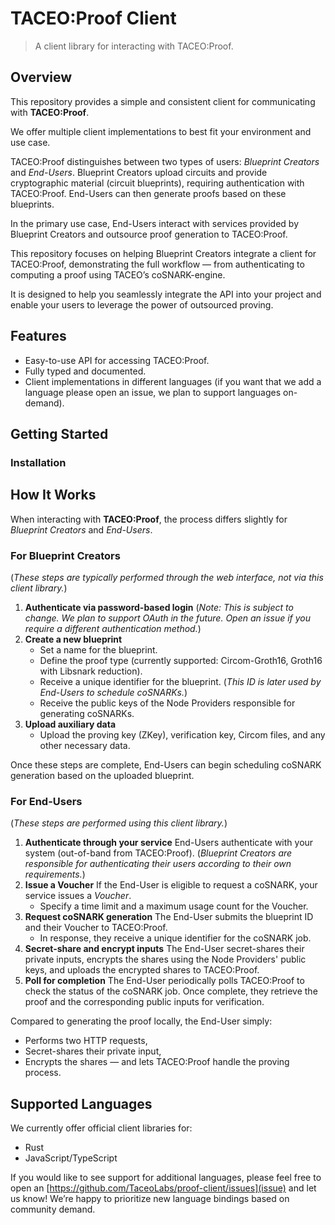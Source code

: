 # TACEO:Proof Client
> A client library for interacting with TACEO:Proof.

## Overview
This repository provides a simple and consistent client for communicating with **TACEO:Proof**.

We offer multiple client implementations to best fit your environment and use case.

TACEO:Proof distinguishes between two types of users: _Blueprint Creators_ and _End-Users_.
Blueprint Creators upload circuits and provide cryptographic material (circuit blueprints), requiring authentication with TACEO:Proof. End-Users can then generate proofs based on these blueprints.

In the primary use case, End-Users interact with services provided by Blueprint Creators and outsource proof generation to TACEO:Proof.

This repository focuses on helping Blueprint Creators integrate a client for TACEO:Proof, demonstrating the full workflow — from authenticating to computing a proof using TACEO’s coSNARK-engine.

It is designed to help you seamlessly integrate the API into your project and enable your users to leverage the power of outsourced proving.

## Features
 - Easy-to-use API for accessing TACEO:Proof.
 - Fully typed and documented.
 - Client implementations in different languages (if you want that we add a language please open an issue, we plan to support languages on-demand).

## Getting Started
### Installation

## How It Works
When interacting with **TACEO:Proof**, the process differs slightly for _Blueprint Creators_ and _End-Users_.

### For Blueprint Creators
(_These steps are typically performed through the web interface, not via this client library._)

1) **Authenticate via password-based login**
(_Note: This is subject to change. We plan to support OAuth in the future. Open an issue if you require a different authentication method._)
2) **Create a new blueprint**
    * Set a name for the blueprint.
    * Define the proof type (currently supported: Circom-Groth16, Groth16 with Libsnark reduction).
    * Receive a unique identifier for the blueprint. (_This ID is later used by End-Users to schedule coSNARKs._)
    * Receive the public keys of the Node Providers responsible for generating coSNARKs.
3) **Upload auxiliary data**
    * Upload the proving key (ZKey), verification key, Circom files, and any other necessary data.

Once these steps are complete, End-Users can begin scheduling coSNARK generation based on the uploaded blueprint.

### For End-Users
(_These steps are performed using this client library._)
1) **Authenticate through your service**
End-Users authenticate with your system (out-of-band from TACEO:Proof). (_Blueprint Creators are responsible for authenticating their users according to their own requirements._)
2) **Issue a Voucher**
If the End-User is eligible to request a coSNARK, your service issues a _Voucher_.
    * Specify a time limit and a maximum usage count for the Voucher.
3) **Request coSNARK generation**
The End-User submits the blueprint ID and their Voucher to TACEO:Proof.
    * In response, they receive a unique identifier for the coSNARK job.
4) **Secret-share and encrypt inputs**
The End-User secret-shares their private inputs, encrypts the shares using the Node Providers' public keys, and uploads the encrypted shares to TACEO:Proof.
5) **Poll for completion**
The End-User periodically polls TACEO:Proof to check the status of the coSNARK job.
Once complete, they retrieve the proof and the corresponding public inputs for verification.

Compared to generating the proof locally, the End-User simply:
* Performs two HTTP requests,
* Secret-shares their private input,
* Encrypts the shares — and lets TACEO:Proof handle the proving process.

## Supported Languages

We currently offer official client libraries for:

* Rust
* JavaScript/TypeScript

If you would like to see support for additional languages, please feel free to open an [https://github.com/TaceoLabs/proof-client/issues](issue) and let us know!
We’re happy to prioritize new language bindings based on community demand.
